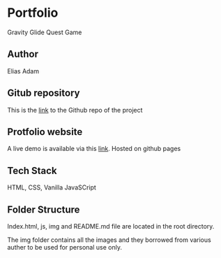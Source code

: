 # Portfolio

Gravity Glide Quest Game

## Author

Elias Adam

## Gitub repository

This is the [link](https://github.com/Elias9a/gravity-glide-quest-game) to the Github repo of the project

## Protfolio website 

A live demo is available via this [link](https://github.com/Elias9a/gravity-glide-quest-game). Hosted on github pages

## Tech Stack

HTML, CSS, Vanilla JavaSCript

## Folder Structure 

Index.html, js, img and README.md file are located in the root directory.

The img folder contains all the images and they borrowed from various auther to be used for personal use only.

